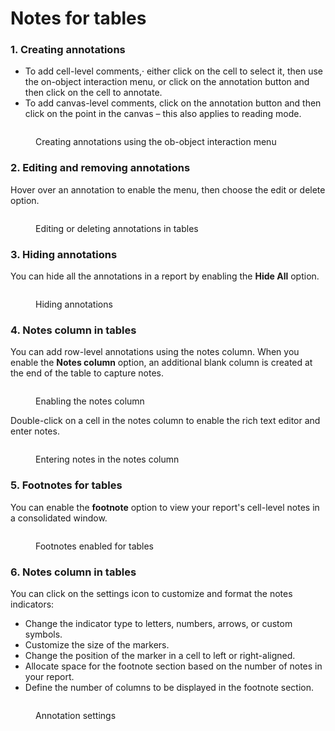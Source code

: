 # Notes for tables

### 1. Creating annotations

* To add cell-level comments,· either click on the cell to select it, then use the on-object interaction menu, or click on the annotation button and then click on the cell to annotate.
* To add canvas-level comments, click on the annotation button and then click on the point in the canvas – this also applies to reading mode.

<figure><img src="../../.gitbook/assets/Untitled Project (85).gif" alt=""><figcaption><p>Creating annotations using the ob-object interaction menu</p></figcaption></figure>

### 2. Editing and removing annotations

Hover over an annotation to enable the menu, then choose the edit or delete option.

<figure><img src="../../.gitbook/assets/image (799).png" alt=""><figcaption><p>Editing or deleting annotations in tables</p></figcaption></figure>

### 3. Hiding annotations

You can hide all the annotations in a report by enabling the **Hide All** option.

<figure><img src="../../.gitbook/assets/image (802).png" alt=""><figcaption><p>Hiding annotations</p></figcaption></figure>

### 4. Notes column in tables

You can add row-level annotations using the notes column. When you enable the **Notes column** option, an additional blank column is created at the end of the table to capture notes.

<figure><img src="../../.gitbook/assets/image (803).png" alt=""><figcaption><p>Enabling the notes column</p></figcaption></figure>

Double-click on a cell in the notes column to enable the rich text editor and enter notes.

<figure><img src="../../.gitbook/assets/image (804).png" alt=""><figcaption><p>Entering notes in the notes column</p></figcaption></figure>

### 5. Footnotes for tables

You can enable the **footnote** option to view your report's cell-level notes in a consolidated window.&#x20;

<figure><img src="../../.gitbook/assets/image (805).png" alt=""><figcaption><p>Footnotes enabled for tables</p></figcaption></figure>

### 6. Notes column in tables

You can click on the settings icon to customize and format the notes indicators:

* Change the indicator type to letters, numbers, arrows, or custom symbols.
* Customize the size of the markers.
* Change the position of the marker in a cell to left or right-aligned.
* Allocate space for the footnote section based on the number of notes in your report.
* Define the number of columns to be displayed in the footnote section.

<figure><img src="../../.gitbook/assets/image (806).png" alt=""><figcaption><p>Annotation settings</p></figcaption></figure>
